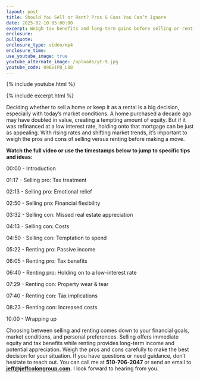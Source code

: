 ```yaml
---
layout: post
title: Should You Sell or Rent? Pros & Cons You Can’t Ignore
date: 2025-02-10 05:00:00
excerpt: Weigh tax benefits and long-term gains before selling or renting.
enclosure:
pullquote:
enclosure_type: video/mp4
enclosure_time:
use_youtube_image: true
youtube_alternate_image: /uploads/yt-9.jpg
youtube_code: 09BviPB_L88
---
```

{% include youtube.html %}

{% include excerpt.html %}

Deciding whether to sell a home or keep it as a rental is a big decision, especially with today’s market conditions. A home purchased a decade ago may have doubled in value, creating a tempting amount of equity. But if it was refinanced at a low interest rate, holding onto that mortgage can be just as appealing. With rising rates and shifting market trends, it’s important to weigh the pros and cons of selling versus renting before making a move.

**Watch the full video or use the timestamps below to jump to specific tips and ideas:**

00:00 - Introduction

01:17 - Selling pro: Tax treatment

02:13 - Selling pro: Emotional relief

02:50 - Selling pro: Financial flexibility

03:32 - Selling con: Missed real estate appreciation

04:13 - Selling con: Costs

04:50 - Selling con: Temptation to spend

05:22 - Renting pro: Passive income

06:05 - Renting pro: Tax benefits

06:40 - Renting pro: Holding on to a low-interest rate

07:29 - Renting con: Property wear & tear

07:40 - Renting con: Tax implications

08:23 - Renting con: Increased costs

10:00 - Wrapping up

Choosing between selling and renting comes down to your financial goals, market conditions, and personal preferences. Selling offers immediate equity and tax benefits while renting provides long-term income and potential appreciation. Weigh the pros and cons carefully to make the best decision for your situation. If you have questions or need guidance, don’t hesitate to reach out. You can call me at **510-706-2047** or send an email to [**jeff@jeffcolongroup.com**](mailto:jeff@jeffcolongroup.com)**.** I look forward to hearing from you.